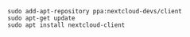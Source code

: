 	sudo add-apt-repository ppa:nextcloud-devs/client
	sudo apt-get update
	sudo apt install nextcloud-client
